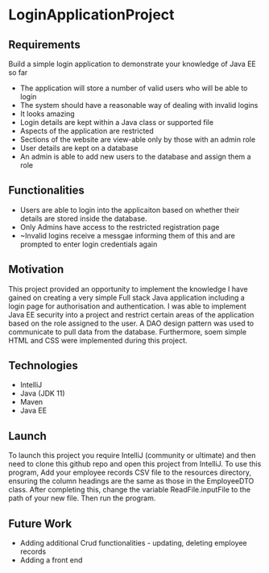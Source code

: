 # LoginApplicationProject

## Requirements
Build a simple login application to demonstrate your knowledge of Java EE so far
- The application will store a number of valid users who will be able to login
- The system should have a reasonable way of dealing with invalid logins
- It looks amazing
- Login details are kept within a Java class or supported file
- Aspects of the application are restricted
- Sections of the website are view-able only by those with an admin role
- User details are kept on a database
- An admin is able to add new users to the database and assign them a role

## Functionalities 
- Users are able to login into the applicaiton based on whether their details are stored inside the database.
- Only Admins have access to the restricted registration page
- ~Invalid logins receive a messgae informing them of this and are prompted to enter login credentials again 
 
## Motivation
This project provided an opportunity to implement the knowledge I have gained on creating a very simple Full stack Java application including a login page for authorisation and authentication. I was able to implement Java EE security into a project and restrict certain areas of the application based on the role assigned to the user. A DAO design pattern was used to communicate to pull data from the database. Furthermore, soem simple HTML and CSS were implemented during this project.

## Technologies
- IntelliJ
- Java (JDK 11)
- Maven
- Java EE

## Launch
To launch this project you require IntelliJ (community or ultimate) and then need to clone this github repo and open this project from IntelliJ.
To use this program, Add your employee records CSV file to the resources directory, ensuring the column headings are the same as those in the EmployeeDTO class.
After completing this, change the variable ReadFile.inputFile to the path of your new file. Then run the program.

## Future Work
- Adding additional Crud functionalities - updating, deleting employee records
- Adding a front end
